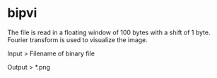 # bipvi
The file is read in a floating window of 100 bytes with a shift of 1 byte.
Fourier transform is used to visualize the image.

Input > Filename of binary file

Output > *.png 
